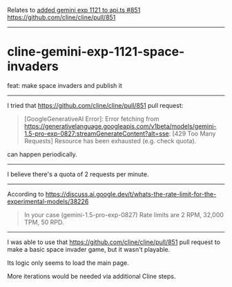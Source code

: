 Relates to [added gemini exp 1121 to api.ts #851](https://github.com/cline/cline/pull/851) https://github.com/cline/cline/pull/851

---
# cline-gemini-exp-1121-space-invaders

feat: make space invaders and publish it

---

I tried that https://github.com/cline/cline/pull/851 pull request:

> [GoogleGenerativeAI Error]: Error fetching from https://generativelanguage.googleapis.com/v1beta/models/gemini-1.5-pro-exp-0827:streamGenerateContent?alt=sse: [429 Too Many Requests] Resource has been exhausted (e.g. check quota).

can happen periodically.

---

I believe there's a quota of 2 requests per minute.

---

According to https://discuss.ai.google.dev/t/whats-the-rate-limit-for-the-experimental-models/38226

> In your case (gemini-1.5-pro-exp-0827) Rate limits are 2 RPM, 32,000 TPM, 50 RPD.

---

I was able to use that https://github.com/cline/cline/pull/851 pull request to make a basic space invader game, but it wasn't playable.

Its logic only seems to load the main page.

More iterations would be needed via additional Cline steps.
